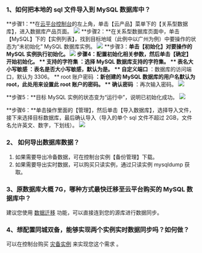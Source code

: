### 1、如何把本地的 sql 文件导入到 MySQL 数据库中？

**步骤1：**在[云平台控制台](http://console.tcecqpoc.fsphere.cn/)的左上角，单击【云产品】菜单下的【关系型数据库】，进入数据库产品页面。
![](http://imgcache.tcecqpoc.fsphere.cn/image/mc.qcloudimg.com/static/img/511cad3621447b36d204b87bf83bb09f/image.png)
**步骤2：**在关系型数据库页面中，单击【MySQL】下的【实例列表】，找到目标地域（此例中以广州为例）中要操作的状态为“未初始化” MySQL 数据库实例。
![](http://imgcache.tcecqpoc.fsphere.cn/image/mc.qcloudimg.com/static/img/bc6f4a538ac4bf614e3a270338a7be4c/image.png)
**步骤3：**单击【初始化】对要操作的 MySQL 实例执行初始化。
![](http://imgcache.tcecqpoc.fsphere.cn/image/mc.qcloudimg.com/static/img/fe0ebd9776b6f920338e9436b82024a3/image.png)
**步骤4：**配置初始化相关参数，然后单击【确定】开始初始化。
** 支持的字符集** ：选择 MySQL 数据库支持的字符集。
** 表名大小写敏感** ：表名是否大小写敏感，默认为是。
** 自定义端口** ：数据库的访问端口，默认为 3306。
** root 账户密码 **：新创建的 MySQL 数据库的用户名默认为 root，此处用来设置此 root 账户的密码。
** 确认密码** ：再次输入密码。
![](http://imgcache.tcecqpoc.fsphere.cn/image/mc.qcloudimg.com/static/img/a1b69801dc18d284ef8b0f3ea777265b/image.png)

**步骤5：**目标 MySQL 实例的状态变为“运行中”，说明已初始化成功。
![](http://imgcache.tcecqpoc.fsphere.cn/image/mc.qcloudimg.com/static/img/81234ad724b600506564d920b051ce3f/image.png)

**步骤6：**单击操作里面的【管理】，然后单击【导入数据库】，选择导入文件，接下来选择目标数据库，最后确认导入（导入的单个 sql 文件不超过 2GB，文件名允许英文、数字，下划线）。
![](http://imgcache.tcecqpoc.fsphere.cn/image/mc.qcloudimg.com/static/img/5cf4795c885ea7a699dcf5b94a4a725e/image.png)

### 2、 如何导出数据库数据？
1. 如果需要导出冷备数据，可在控制台实例【备份管理】下载。
2. 如果需要导出实时数据，可以购买只读实例，通过只读实例 mysqldump 获取。

### 3、原数据库大概 7G，哪种方式最快迁移至云平台购买的 MySQL 数据库中？
建议您使用 [数据迁移](http://tcecqpoc.fsphere.cn/document/product/571/8710) 功能，可以直接连到您的源库进行数据同步。

### 4、想配置同城双备，能够实现两个实例实时数据同步吗？如何做？
可以在控制台购买 [灾备实例](http://tcecqpoc.fsphere.cn/document/product/236/7272) 来实现您这个需求 。
